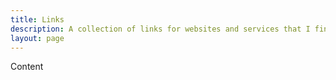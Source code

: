 ```yaml
---
title: Links
description: A collection of links for websites and services that I find useful.
layout: page
---
```


Content